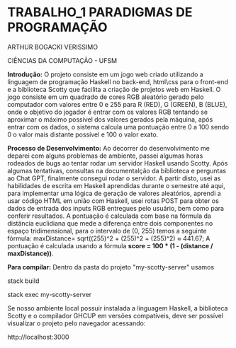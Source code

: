 
# TRABALHO_1 PARADIGMAS DE PROGRAMAÇÃO

ARTHUR BOGACKI VERISSIMO

CIÊNCIAS DA COMPUTAÇÃO - UFSM


**Introdução:** O projeto consiste em um jogo web criado utilizando a linguagem de programação Haskell no back-end,  html\css para o front-end e a biblioteca Scotty que facilita a criação de projetos web em Haskell. O jogo consiste em um quadrado de cores RGB aleatório gerado pelo computador com valores entre 0 e 255 para R (RED), G (GREEN), B (BLUE), onde o objetivo do jogador é entrar com os valores RGB tentando se aproximar o máximo possivel dos valores gerados pela máquina, após entrar com os dados, o sistema calcula uma pontuação entre 0 a 100 sendo 0 o valor mais distante possível e 100 o valor exato.

**Processo de Desenvolvimento:** Ao decorrer do desenvolvimento me deparei com alguns problemas de ambiente, passei algumas horas rodeados de bugs ao tentar rodar um servidor Haskell usando Scotty. Após algumas tentativas, consultas na documentalção da biblioteca e perguntas ao Chat GPT, finalmente consegui rodar o servidor. A partir disto, usei as habilidades de escrita em Haskell aprendidas durante o semestre até aqui, para implementar uma lógica de geração de valores aleatórios, aprendi a usar código HTML em união com Haskell, usei rotas POST para obter os dados de entrada dos inputs RGB entregues pelo usuário, bem como para conferir resultados. A pontuação é calculada com base na fórmula da distância euclidiana que mede a diferença entre dois componentes no espaço tridimensional, para o intervalo de (0, 255) temos a seguinte fórmula: maxDistance= sqrt((255)^2 + (255)^2 + (255)^2) ≈ 441.67; A pontuação é calculada usando a fórmula **score = 100 * (1 - (distance / maxDistance))**.

**Para compilar:**
Dentro da pasta do projeto "my-scotty-server" usamos

stack build

stack exec my-scotty-server

Se nosso ambiente local possuir instalada a linguagem Haskell, a biblioteca Scotty e o compilador GHCUP em versões compatíveis, deve ser possível visualizar o projeto pelo navegador acessando:

http://localhost:3000